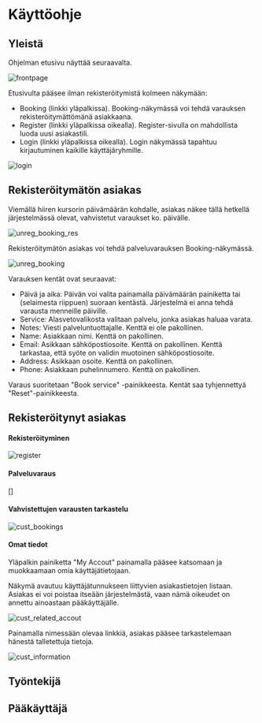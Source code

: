 # Käyttöohje

## Yleistä

Ohjelman etusivu näyttää seuraavalta.

![frontpage](https://github.com/sokkanen/TSOHA_OL_Booking/blob/master/documentation/Images/frontpage.jpg)

Etusivulta pääsee ilman rekisteröitymistä kolmeen näkymään:
* Booking (linkki yläpalkissa). Booking-näkymässä voi tehdä varauksen rekisteröitymättömänä asiakkaana.
* Register (linkki yläpalkissa oikealla). Register-sivulla on mahdollista luoda uusi asiakastili.
* Login (linkki yläpalkissa oikealla). Login näkymässä tapahtuu kirjautuminen kaikille käyttäjäryhmille.

![login](https://github.com/sokkanen/TSOHA_OL_Booking/blob/master/documentation/Images/login.jpg)

## Rekisteröitymätön asiakas

Viemällä hiiren kursorin päivämäärän kohdalle, asiakas näkee tällä hetkellä järjestelmässä olevat, vahvistetut varaukset ko. päivälle.

![unreg_booking_res](https://github.com/sokkanen/TSOHA_OL_Booking/blob/master/documentation/Images/unreg_booking_res.jpg)

Rekisteröitymätön asiakas voi tehdä palveluvarauksen Booking-näkymässä.

![unreg_booking](https://github.com/sokkanen/TSOHA_OL_Booking/blob/master/documentation/Images/unreg_booking.jpg)

Varauksen kentät ovat seuraavat:
* Päivä ja aika: Päivän voi valita painamalla päivämäärän painiketta tai (selaimesta riippuen) suoraan kentästä. Järjestelmä ei anna tehdä varausta menneille päiville.
* Service: Alasvetovalikosta valitaan palvelu, jonka asiakas haluaa varata.
* Notes: Viesti palveluntuottajalle. Kenttä ei ole pakollinen.
* Name: Asiakkaan nimi. Kenttä on pakollinen.
* Email: Asikkaan sähköpostiosoite. Kenttä on pakollinen. Kenttä tarkastaa, että syöte on validin muotoinen sähköpostiosoite.
* Address: Asikkaan osoite. Kenttä on pakollinen.
* Phone: Asiakkaan puhelinnumero. Kenttä on pakollinen.

Varaus suoritetaan "Book service" -painikkeesta. Kentät saa tyhjennettyä "Reset"-painikkeesta.

## Rekisteröitynyt asiakas

#### Rekisteröityminen

![register](https://github.com/sokkanen/TSOHA_OL_Booking/blob/master/documentation/Images/register.jpg)

#### Palveluvaraus

[]

#### Vahvistettujen varausten tarkastelu

![cust_bookings](https://github.com/sokkanen/TSOHA_OL_Booking/blob/master/documentation/Images/cust_bookings.jpg)

#### Omat tiedot

Yläpalkin painiketta "My Accout" painamalla pääsee katsomaan ja muokkaamaan omia käyttäjätietojaan.

Näkymä avautuu käyttäjätunnukseen liittyvien asiakastietojen listaan. Asiakas ei voi poistaa itseään järjestelmästä, vaan nämä oikeudet on annettu ainoastaan pääkäyttäjälle.

![cust_related_accout](https://github.com/sokkanen/TSOHA_OL_Booking/blob/master/documentation/Images/cust_related_account.jpg)

Painamalla nimessään olevaa linkkiä, asiakas pääsee tarkastelemaan hänestä talletettuja tietoja. 

![cust_information](https://github.com/sokkanen/TSOHA_OL_Booking/blob/master/documentation/Images/cust_info.jpg)

## Työntekijä

## Pääkäyttäjä

